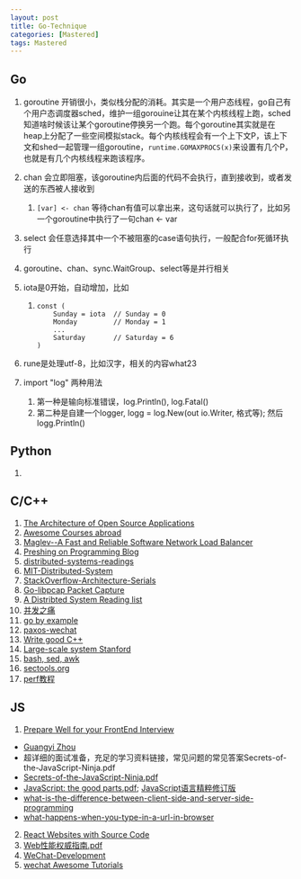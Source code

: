 ```yaml
---
layout: post
title: Go-Technique
categories: [Mastered]
tags: Mastered
---
```


## Go

1. goroutine 开销很小，类似栈分配的消耗。其实是一个用户态线程，go自己有个用户态调度器sched，维护一组gorouine让其在某个内核线程上跑，sched知道啥时候该让某个goroutine停换另一个跑。每个goroutine其实就是在heap上分配了一些空间模拟stack。每个内核线程会有一个上下文P，该上下文和shed一起管理一组goroutine，`runtime.GOMAXPROCS(x)`来设置有几个P，也就是有几个内核线程来跑该程序。

2. chan 会立即阻塞，该goroutine内后面的代码不会执行，直到接收到，或者发送的东西被人接收到

   1. `[var] <- chan`  等待chan有值可以拿出来，这句话就可以执行了，比如另一个goroutine中执行了一句chan <- var

3. select 会任意选择其中一个不被阻塞的case语句执行，一般配合for死循环执行

4. goroutine、chan、sync.WaitGroup、select等是并行相关

5. iota是0开始，自动增加，比如

   1. ```
      const (
          Sunday = iota  // Sunday = 0
          Monday         // Monday = 1
          ...
          Saturday       // Saturday = 6
      )
      ```

6. rune是处理utf-8，比如汉字，相关的内容what23

7. import "log"  两种用法

   1. 第一种是输向标准错误，log.Println(), log.Fatal()
   2. 第二种是自建一个logger, logg = log.New(out io.Writer, 格式等); 然后logg.Println()

## Python
1. ​

## C/C++
1. [The Architecture of Open Source Applications](http://aosabook.org/en/index.html)
2. [Awesome Courses abroad](https://github.com/prakhar1989/awesome-courses)
3. [Maglev--A Fast and Reliable Software Network Load Balancer](../Maglev--A-Fast-and-Reliable-Software-Network-Load-Balancer.pdf)
4. [Preshing on Programming Blog](http://preshing.com/)
5. [distributed-systems-readings](http://henryr.github.io/distributed-systems-readings/)
6. [MIT-Distributed-System](http://nil.csail.mit.edu/6.824/2015/schedule.html)
7. [StackOverflow-Architecture-Serials](http://nickcraver.com/blog/2016/02/03/stack-overflow-a-technical-deconstruction/)
8. [Go-libpcap Packet Capture](http://www.devdungeon.com/content/packet-capture-injection-and-analysis-gopacket#gopacket#)
9. [A Distribted System Reading list](https://dancres.github.io/Pages/?url_type=39&object_type=webpage&pos=1)
10. [并发之痛](http://weibo.com/ttarticle/p/show?id=2309403948698710187414)
11. [go by example](https://gobyexample.com/?url_type=39&object_type=webpage&pos=1)
12. [paxos-wechat](http://mp.weixin.qq.com/s?__biz=MzI4NDMyNTU2Mw==&mid=2247483695&idx=1&sn=91ea422913fc62579e020e941d1d059e#rd)
13. [Write good C++](https://github.com/isocpp/CppCoreGuidelines)
14. [Large-scale system Stanford](https://cs.stanford.edu/~matei/courses/2015/6.S897/?from=timeline&isappinstalled=0)
15. [bash, sed, awk](http://www.grymoire.com/Unix/)
16. [sectools.org](http://sectools.org/)
17. [perf教程](https://www.dropbox.com/s/h5p5r7c0utj33mg/perf-BPF-workshop-final.pdf?dl=0)
## JS
1. [Prepare Well for your FrontEnd Interview](http://www.1point3acres.com/bbs/thread-104335-1-1.html)
  + [Guangyi Zhou](https://cn.linkedin.com/in/guangyizhou)
  + 超详细的面试准备，充足的学习资料链接，常见问题的常见答案Secrets-of-the-JavaScript-Ninja.pdf
  + [Secrets-of-the-JavaScript-Ninja.pdf](../Secrets-of-the-JavaScript-Ninja.pdf)
  + [JavaScript: the good parts.pdf](../javascript_the_good_parts-en.pdf); [JavaScript语言精粹修订版](../JavaScript-the-good-parts-cn.pdf)
  + [what-is-the-difference-between-client-side-and-server-side-programming](https://stackoverflow.com/questions/13840429/what-is-the-difference-between-client-side-and-server-side-programming)
  + [what-happens-when-you-type-in-a-url-in-browser](https://stackoverflow.com/questions/2092527/what-happens-when-you-type-in-a-url-in-browser)

2. [React Websites with Source Code](https://react.rocks/tag/FullStack)
3. [Web性能权威指南.pdf](../Web性能权威指南.pdf)
4. [WeChat-Development](https://mp.weixin.qq.com/debug/wxadoc/dev/?t=1474644090069)
5. [wechat Awesome Tutorials](https://github.com/Aufree/awesome-wechat-weapp)